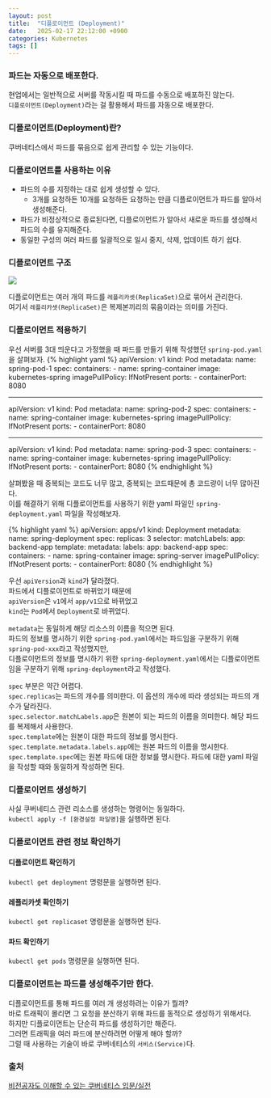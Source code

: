 ```yaml
---
layout: post
title:  "디플로이먼트 (Deployment)"
date:   2025-02-17 22:12:00 +0900
categories: Kubernetes
tags: []
---
```


### 파드는 자동으로 배포한다.

현업에서는 일반적으로 서버를 작동시킬 때 파드를 수동으로 배포하진 않는다.  
`디플로이먼트(Deployment)`라는 걸 활용해서 파드를 자동으로 배포한다.

### 디플로이먼트(Deployment)란?

쿠버네티스에서 파드를 묶음으로 쉽게 관리할 수 있는 기능이다.

### 디플로이먼트를 사용하는 이유

- 파드의 수를 지정하는 대로 쉽게 생성할 수 있다.
    - 3개를 요청하든 10개를 요청하든 요청하는 만큼 디플로이먼트가 파드를 알아서 생성해준다.
- 파드가 비정상적으로 종료된다면, 디플로이먼트가 알아서 새로운 파드를 생성해서 파드의 수를 유지해준다.
- 동일한 구성의 여러 파드를 일괄적으로 일시 중지, 삭제, 업데이트 하기 쉽다.

### 디플로이먼트 구조

<img src="{{site.url}}{{site.baseurl}}{{site.post_img_root}}/kubernetes_001.png"/>

디플로이먼트는 여러 개의 파드를 `레플리카셋(ReplicaSet)`으로 묶어서 관리한다.  
여기서 `레플리카셋(ReplicaSet)`은 복제본끼리의 묶음이라는 의미를 가진다.

### 디플로이먼트 적용하기

우선 서버를 3대 띄운다고 가정했을 때 파드를 만들기 위해 작성했던 `spring-pod.yaml`을 살펴보자.
{% highlight yaml %}
apiVersion: v1
kind: Pod
metadata:
  name: spring-pod-1
spec:
  containers:
    - name: spring-container
      image: kubernetes-spring
      imagePullPolicy: IfNotPresent
      ports:
        - containerPort: 8080

---
apiVersion: v1
kind: Pod
metadata:
  name: spring-pod-2
spec:
  containers:
    - name: spring-container
      image: kubernetes-spring
      imagePullPolicy: IfNotPresent
      ports:
        - containerPort: 8080

---
apiVersion: v1
kind: Pod
metadata:
  name: spring-pod-3
spec:
  containers:
    - name: spring-container
      image: kubernetes-spring
      imagePullPolicy: IfNotPresent
      ports:
        - containerPort: 8080
{% endhighlight %}

살펴봤을 때 중복되는 코드도 너무 많고, 중복되는 코드때문에 총 코드량이 너무 많아진다.  
이를 해결하기 위해 디플로이먼트를 사용하기 위한 yaml 파일인 `spring-deployment.yaml` 파일을 작성해보자.

{% highlight yaml %}
apiVersion: apps/v1
kind: Deployment
metadata:
  name: spring-deployment
spec:
  replicas: 3
  selector:
    matchLabels:
      app: backend-app
  template:
    metadata:
      labels:
        app: backend-app
    spec:
      containers:
        - name: spring-container
          image: spring-server
          imagePullPolicy: IfNotPresent
          ports:
            - containerPort: 8080
{% endhighlight %}

우선 `apiVersion`과 `kind`가 달라졌다.  
파드에서 디플로이먼트로 바뀌었기 때문에  
`apiVersion`은 `v1`에서 `app/v1`으로 바뀌었고  
`kind`는 `Pod`에서 `Deployment`로 바뀌었다.

`metadata`는 동일하게 해당 리소스의 이름을 적으면 된다.  
파드의 정보를 명시하기 위한 `spring-pod.yaml`에서는 파드임을 구분하기 위해 `spring-pod-xxx`라고 작성했지만,  
디플로이먼트의 정보를 명시하기 위한 `spring-deployment.yaml`에서는 디플로이먼트임을 구분하기 위해 `spring-deployment`라고 작성했다.

`spec` 부분은 약간 어렵다.  
`spec.replicas`는 파드의 개수를 의미한다. 이 옵션의 개수에 따라 생성되는 파드의 개수가 달라진다.  
`spec.selector.matchLabels.app`은 원본이 되는 파드의 이름을 의미한다. 해당 파드를 복제해서 사용한다.  
`spec.template`에는 원본이 대한 파드의 정보를 명시한다.  
`spec.template.metadata.labels.app`에는 원본 파드의 이름을 명시한다.  
`spec.template.spec`에는 원본 파드에 대한 정보를 명시한다. 파드에 대한 yaml 파일을 작성할 때와 동일하게 작성하면 된다.

### 디플로이먼트 생성하기

사실 쿠버네티스 관련 리소스를 생성하는 명령어는 동일하다.  
`kubectl apply -f [환경설정 파일명]`을 실행하면 된다.

### 디플로이먼트 관련 정보 확인하기

#### 디플로이먼트 확인하기

`kubectl get deployment` 명령문을 실행하면 된다.

#### 레플리카셋 확인하기

`kubectl get replicaset` 명령문을 실행하면 된다.

#### 파드 확인하기

`kubectl get pods` 명령문을 실행하면 된다.

### 디플로이먼트는 파드를 생성해주기만 한다.

디플로이먼트를 통해 파드를 여러 개 생성하려는 이유가 뭘까?  
바로 트래픽이 몰리면 그 요청을 분산하기 위해 파드를 동적으로 생성하기 위해서다.  
하지만 디플로이먼트는 단순히 파드를 생성하기만 해준다.  
그러면 트래픽을 여러 파드에 분산하려면 어떻게 해야 할까?  
그럴 때 사용하는 기술이 바로 쿠버네티스의 `서비스(Service)`다.

### 출처

[비전공자도 이해할 수 있는 쿠버네티스 입문/실전](https://www.inflearn.com/course/%EB%B9%84%EC%A0%84%EA%B3%B5%EC%9E%90-%EC%BF%A0%EB%B2%84%EB%84%A4%ED%8B%B0%EC%8A%A4-%EC%9E%85%EB%AC%B8-%EC%8B%A4%EC%A0%84)